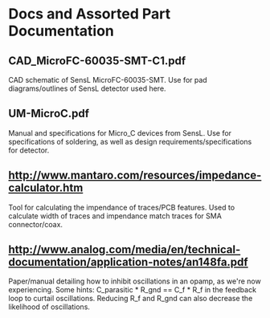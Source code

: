 Docs and Assorted Part Documentation
====================================

CAD_MicroFC-60035-SMT-C1.pdf
----------------------------
CAD schematic of SensL MicroFC-60035-SMT.  Use for pad diagrams/outlines of SensL detector used here.


UM-MicroC.pdf
-------------
Manual and specifications for Micro_C devices from SensL.  Use for specifications of soldering, as well as design requirements/specifications for detector.


http://www.mantaro.com/resources/impedance-calculator.htm
---------------------------------------------------------
Tool for calculating the impendance of traces/PCB features.  Used to calculate width of traces and impendance match traces for SMA connector/coax.

http://www.analog.com/media/en/technical-documentation/application-notes/an148fa.pdf
------------------------------------------------------------------------------------
Paper/manual detailing how to inhibit oscillations in an opamp, as we're now experiencing.  Some hints: C_parasitic * R_gnd == C_f * R_f in the feedback loop to curtail oscillations.  Reducing R_f and R_gnd can also decrease the likelihood of oscillations.
